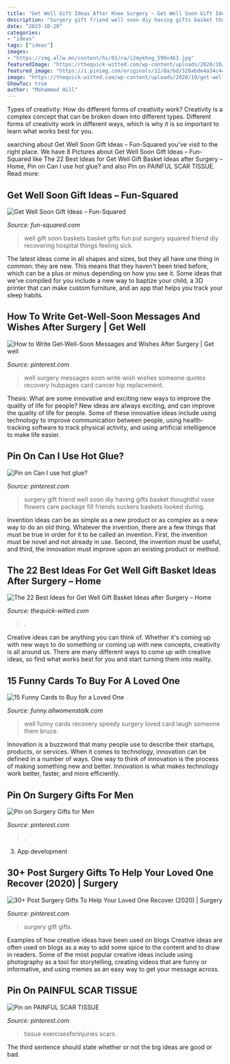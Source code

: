 ```yaml
---
title: "Get Well Gift Ideas After Knee Surgery ~ Get Well Soon Gift Ideas – Fun-squared"
description: "Surgery gift friend well soon diy having gifts basket thoughtful vase flowers care package fill friends suckers baskets looked during"
date: "2023-10-20"
categories:
- "ideas"
tags: ["ideas"]
images:
- "https://img.allw.mn/content/hi/01/ra/i2mykhng_599x463.jpg"
featuredImage: "https://thequick-witted.com/wp-content/uploads/2020/10/get-well-gift-basket-ideas-after-surgery-beautiful-get-well-basket-basket-of-sunshine-after-surgery-t-of-get-well-gift-basket-ideas-after-surgery.jpg"
featured_image: "https://i.pinimg.com/originals/32/8a/bd/328abde4a34c4495e8b4d1460425e4c6.jpg"
image: "https://thequick-witted.com/wp-content/uploads/2020/10/get-well-gift-basket-ideas-after-surgery-beautiful-get-well-basket-basket-of-sunshine-after-surgery-t-of-get-well-gift-basket-ideas-after-surgery.jpg"
ShowToc: true
author: "Mohammed Hill"
---
```



Types of creativity: How do different forms of creativity work?
Creativity is a complex concept that can be broken down into different types. Different forms of creativity work in different ways, which is why it is so important to learn what works best for you.

	

		
searching about Get Well Soon Gift Ideas – Fun-Squared you've visit to the right place. We have 8 Pictures about Get Well Soon Gift Ideas – Fun-Squared like The 22 Best Ideas for Get Well Gift Basket Ideas after Surgery – Home, Pin on Can I use hot glue? and also Pin on PAINFUL SCAR TISSUE. Read more:
		
    
## Get Well Soon Gift Ideas – Fun-Squared

<img loading=lazy src="https://fun-squared.com/wp-content/uploads/2018/03/Get-Well-Gift-Basket.png" onerror="this.onerror=null;this.src='https://tse1.mm.bing.net/th?id=OIP.IpPF7atPbGWEx5VqgTDVFgHaLH&amp;pid=15.1';" alt="Get Well Soon Gift Ideas – Fun-Squared">

_Source: fun-squared.com_

>well gift soon baskets basket gifts fun put surgery squared friend diy recovering hospital things feeling sick. 

	

The latest ideas come in all shapes and sizes, but they all have one thing in common: they are new. This means that they haven't been tried before, which can be a plus or minus depending on how you see it. Some ideas that we've compiled for you include a new way to baptize your child, a 3D printer that can make custom furniture, and an app that helps you track your sleep habits.

    
## How To Write Get-Well-Soon Messages And Wishes After Surgery | Get Well

<img loading=lazy src="https://i.pinimg.com/originals/32/8a/bd/328abde4a34c4495e8b4d1460425e4c6.jpg" onerror="this.onerror=null;this.src='https://tse4.mm.bing.net/th?id=OIP.BltKDJorZq_xcLOYeMXsDwAAAA&amp;pid=15.1';" alt="How to Write Get-Well-Soon Messages and Wishes After Surgery | Get well">

_Source: pinterest.com_

>well surgery messages soon write wish wishes someone quotes recovery hubpages card cancer hip replacement. 

	

Thesis: What are some innovative and exciting new ways to improve the quality of life for people?
New ideas are always exciting, and can improve the quality of life for people. Some of these innovative ideas include using technology to improve communication between people, using health-tracking software to track physical activity, and using artificial intelligence to make life easier.

    
## Pin On Can I Use Hot Glue?

<img loading=lazy src="https://i.pinimg.com/736x/b7/72/36/b77236ed49be429d340eed2c7e5fad70--suckers-vase.jpg" onerror="this.onerror=null;this.src='https://tse1.mm.bing.net/th?id=OIP.pzFhhwV_g9LqVO-mqW_GwgHaJ3&amp;pid=15.1';" alt="Pin on Can I use hot glue?">

_Source: pinterest.com_

>surgery gift friend well soon diy having gifts basket thoughtful vase flowers care package fill friends suckers baskets looked during. 

	

Invention ideas can be as simple as a new product or as complex as a new way to do an old thing. Whatever the invention, there are a few things that must be true in order for it to be called an invention. First, the invention must be novel and not already in use. Second, the invention must be useful, and third, the innovation must improve upon an existing product or method.

    
## The 22 Best Ideas For Get Well Gift Basket Ideas After Surgery – Home

<img loading=lazy src="https://thequick-witted.com/wp-content/uploads/2020/10/get-well-gift-basket-ideas-after-surgery-beautiful-get-well-basket-basket-of-sunshine-after-surgery-t-of-get-well-gift-basket-ideas-after-surgery.jpg" onerror="this.onerror=null;this.src='https://tse3.mm.bing.net/th?id=OIP.Zy0c0eId0qgSzkW9DB2NmAHaKR&amp;pid=15.1';" alt="The 22 Best Ideas for Get Well Gift Basket Ideas after Surgery – Home">

_Source: thequick-witted.com_

>. 

	

Creative ideas can be anything you can think of. Whether it's coming up with new ways to do something or coming up with new concepts, creativity is all around us. There are many different ways to come up with creative ideas, so find what works best for you and start turning them into reality.

    
## 15 Funny Cards To Buy For A Loved One

<img loading=lazy src="https://img.allw.mn/content/hi/01/ra/i2mykhng_599x463.jpg" onerror="this.onerror=null;this.src='https://tse2.mm.bing.net/th?id=OIP.pLJ_-HYJaSVrYIncW2ov5QHaFu&amp;pid=15.1';" alt="15 Funny Cards to Buy for a Loved One">

_Source: funny.allwomenstalk.com_

>well funny cards recovery speedy surgery loved card laugh someone them bruce. 

	

Innovation is a buzzword that many people use to describe their startups, products, or services. When it comes to technology, innovation can be defined in a number of ways. One way to think of innovation is the process of making something new and better. Innovation is what makes technology work better, faster, and more efficiently.

    
## Pin On Surgery Gifts For Men

<img loading=lazy src="https://i.pinimg.com/originals/0a/d3/41/0ad341c8f8495c42a2b189e0808d3f68.jpg" onerror="this.onerror=null;this.src='https://tse3.mm.bing.net/th?id=OIP.uNtG065J5E5IRCHyg1cx-QHaDu&amp;pid=15.1';" alt="Pin on Surgery Gifts for Men">

_Source: pinterest.com_

>. 

	

3. App development 

    
## 30+ Post Surgery Gifts To Help Your Loved One Recover (2020) | Surgery

<img loading=lazy src="https://i.pinimg.com/736x/bf/c9/77/bfc977ecc1f1b5d5f0089571da6bdbfc.jpg" onerror="this.onerror=null;this.src='https://tse3.mm.bing.net/th?id=OIP.sf6r2UDk36MfROz7a8hW5wHaLH&amp;pid=15.1';" alt="30+ Post Surgery Gifts To Help Your Loved One Recover (2020) | Surgery">

_Source: pinterest.com_

>surgery gift gifts. 

	

Examples of how creative ideas have been used on blogs
Creative ideas are often used on blogs as a way to add some spice to the content and to draw in readers. Some of the most popular creative ideas include using photography as a tool for storytelling, creating videos that are funny or informative, and using memes as an easy way to get your message across.

    
## Pin On PAINFUL SCAR TISSUE

<img loading=lazy src="https://i.pinimg.com/originals/fa/0f/c7/fa0fc7472bb1acc5a03c66ca1a36824e.png" onerror="this.onerror=null;this.src='https://tse1.mm.bing.net/th?id=OIP.lTXjLxXbSWx2vzg_E1lMNAHaEK&amp;pid=15.1';" alt="Pin on PAINFUL SCAR TISSUE">

_Source: pinterest.com_

>tissue exercisesforinjuries scars. 

	

The third sentence should state whether or not the big ideas are good or bad.

